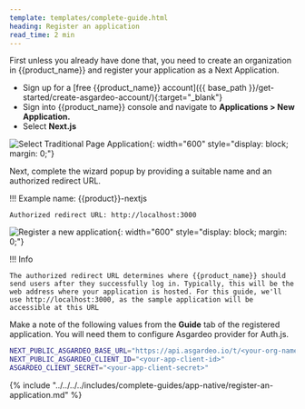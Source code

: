```yaml
---
template: templates/complete-guide.html
heading: Register an application
read_time: 2 min
---
```


First unless you already have done that, you need to create an organization in {{product_name}} and register your application as a Next Application.

* Sign up for a [free {{product_name}} account]({{ base_path }}/get-started/create-asgardeo-account/){:target="_blank"}
* Sign into {{product_name}} console and navigate to **Applications > New Application.**
* Select **Next.js**

![Select Traditional Page Application]({{base_path}}/assets/img/complete-guides/app-native/image1.png){: width="600" style="display: block; margin: 0;"}  
  
Next, complete the wizard popup by providing a suitable name and an authorized redirect URL.

!!! Example
    name: {{product}}-nextjs

    Authorized redirect URL: http://localhost:3000

![Register a new application]({{base_path}}/assets/img/complete-guides/app-native/image2.png){: width="600" style="display: block; margin: 0;"}

!!! Info

    The authorized redirect URL determines where {{product_name}} should send users after they successfully log in. Typically, this will be the web address where your application is hosted. For this guide, we'll use http://localhost:3000, as the sample application will be accessible at this URL

Make a note of the following values from the **Guide** tab of the registered application. You will need them to configure  Asgardeo provider for Auth.js.

```bash
NEXT_PUBLIC_ASGARDEO_BASE_URL="https://api.asgardeo.io/t/<your-org-name>"
NEXT_PUBLIC_ASGARDEO_CLIENT_ID="<your-app-client-id>"
ASGARDEO_CLIENT_SECRET="<your-app-client-secret>"
```

{% include "../../../../includes/complete-guides/app-native/register-an-application.md" %}
